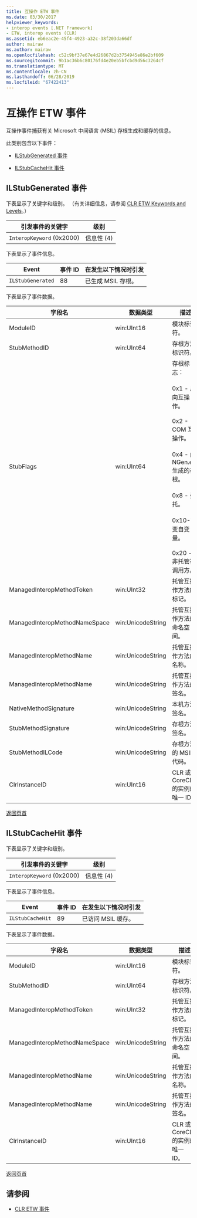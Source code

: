 ```yaml
---
title: 互操作 ETW 事件
ms.date: 03/30/2017
helpviewer_keywords:
- interop events [.NET Framework]
- ETW, interop events (CLR)
ms.assetid: eb6eac2e-45f4-4923-a32c-38f203da66df
author: mairaw
ms.author: mairaw
ms.openlocfilehash: c52c9bf37e67e4d26867d2b3754945e86e2bf609
ms.sourcegitcommit: 9b1ac36b6c80176fd4e20eb5bfcbd9d56c3264cf
ms.translationtype: MT
ms.contentlocale: zh-CN
ms.lasthandoff: 06/28/2019
ms.locfileid: "67422413"
---
```

# <a name="interop-etw-events"></a>互操作 ETW 事件
<a name="top"></a> 互操作事件捕获有关 Microsoft 中间语言 (MSIL) 存根生成和缓存的信息。  
  
 此类别包含以下事件：  
  
- [ILStubGenerated 事件](#ilstubgenerated_event)  
  
- [ILStubCacheHit 事件](#ilstubcachehit_event)  
  
<a name="ilstubgenerated_event"></a>   
## <a name="ilstubgenerated-event"></a>ILStubGenerated 事件  
 下表显示了关键字和级别。 （有关详细信息，请参阅 [CLR ETW Keywords and Levels](../../../docs/framework/performance/clr-etw-keywords-and-levels.md)。）  
  
|引发事件的关键字|级别|  
|-----------------------------------|-----------|  
|`InteropKeyword` (0x2000)|信息性 (4)|  
  
 下表显示了事件信息。  
  
|Event|事件 ID|在发生以下情况时引发|  
|-----------|--------------|-----------------|  
|`ILStubGenerated`|88|已生成 MSIL 存根。|  
  
 下表显示了事件数据。  
  
|字段名|数据类型|描述|  
|----------------|---------------|-----------------|  
|ModuleID|win:UInt16|模块标识符。|  
|StubMethodID|win:UInt64|存根方法标识符。|  
|StubFlags|win:UInt64|存根标志：<br /><br /> 0x1 - 反向互操作。<br /><br /> 0x2 - COM 互操作。<br /><br /> 0x4 - 由 NGen.exe 生成的存根。<br /><br /> 0x8 - 委托。<br /><br /> 0x10-可变自变量。<br /><br /> 0x20 - 非托管被调用方。|  
|ManagedInteropMethodToken|win:UInt32|托管互操作方法的标记。|  
|ManagedInteropMethodNameSpace|win:UnicodeString|托管互操作方法的命名空间。|  
|ManagedInteropMethodName|win:UnicodeString|托管互操作方法的名称。|  
|ManagedInteropMethodName|win:UnicodeString|托管互操作方法的签名。|  
|NativeMethodSignature|win:UnicodeString|本机方法签名。|  
|StubMethodSignature|win:UnicodeString|存根方法签名。|  
|StubMethodILCode|win:UnicodeString|存根方法的 MSIL 代码。|  
|ClrInstanceID|win:UInt16|CLR 或 CoreCLR 的实例的唯一 ID。|  
  
 [返回页首](#top)  
  
<a name="ilstubcachehit_event"></a>   
## <a name="ilstubcachehit-event"></a>ILStubCacheHit 事件  
 下表显示了关键字和级别。  
  
|引发事件的关键字|级别|  
|-----------------------------------|-----------|  
|`InteropKeyword` (0x2000)|信息性 (4)|  
  
 下表显示了事件信息。  
  
|Event|事件 ID|在发生以下情况时引发|  
|-----------|--------------|-----------------|  
|`ILStubCacheHit`|89|已访问 MSIL 缓存。|  
  
 下表显示了事件数据。  
  
|字段名|数据类型|描述|  
|----------------|---------------|-----------------|  
|ModuleID|win:UInt16|模块标识符。|  
|StubMethodID|win:UInt64|存根方法标识符。|  
|ManagedInteropMethodToken|win:UInt32|托管互操作方法的标记。|  
|ManagedInteropMethodNameSpace|win:UnicodeString|托管互操作方法的命名空间。|  
|ManagedInteropMethodName|win:UnicodeString|托管互操作方法的名称。|  
|ManagedInteropMethodName|win:UnicodeString|托管互操作方法的签名。|  
|ClrInstanceID|win:UInt16|CLR 或 CoreCLR 的实例的唯一 ID。|  
  
 [返回页首](#top)  
  
## <a name="see-also"></a>请参阅

- [CLR ETW 事件](../../../docs/framework/performance/clr-etw-events.md)
